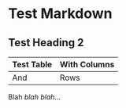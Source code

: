 # Test Markdown
## Test Heading 2
| Test Table | With Columns |
|------------|--------------|
| And        | Rows         |

Blah *blah* _blah_...
